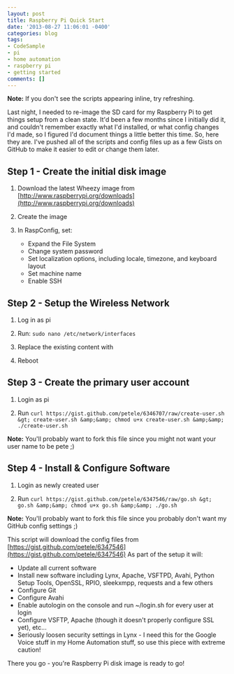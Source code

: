 ```yaml
---
layout: post
title: Raspberry Pi Quick Start
date: '2013-08-27 11:06:01 -0400'
categories: blog
tags:
- CodeSample
- pi
- home automation
- raspberry pi
- getting started
comments: []
---
```

**Note:** If you don't see the scripts appearing inline, try refreshing.

Last night, I needed to re-image the SD card for my Raspberry Pi to get things setup from a clean state.  It'd been a few months since I initially did it, and couldn't remember exactly what I'd installed, or what config changes I'd made, so I figured I'd document things a little better this time.  So, here they are.  I've pushed all of the scripts and config files up as a few Gists on GitHub to make it easier to edit or change them later.

## Step 1 - Create the initial disk image

1.  Download the latest Wheezy image from [http://www.raspberrypi.org/downloads](http://www.raspberrypi.org/downloads)
2.  Create the image

    <script src="https://gist.github.com/petele/6347580.js"></script>
3.  In RaspConfig, set:

    *   Expand the File System
    *   Change system password
    *   Set localization options, including locale, timezone, and keyboard layout
    *   Set machine name
    *   Enable SSH

## Step 2 - Setup the Wireless Network

1.  Log in as pi
2.  Run: `sudo nano /etc/network/interfaces`
3.  Replace the existing content with

    <script src="https://gist.github.com/petele/6341924.js"></script>
4.  Reboot

## Step 3 - Create the primary user account

1.  Login as pi
2.  Run `curl https://gist.github.com/petele/6346707/raw/create-user.sh &gt; create-user.sh &amp;&amp; chmod u+x create-user.sh &amp;&amp; ./create-user.sh`

    <script src="https://gist.github.com/petele/6346707.js"></script>

**Note:** You'll probably want to fork this file since you might not want your user name to be pete ;)

## Step 4 - Install &amp; Configure Software

1.  Login as newly created user
2.  Run `curl https://gist.github.com/petele/6347546/raw/go.sh &gt; go.sh &amp;&amp; chmod u+x go.sh &amp;&amp; ./go.sh`

    <script src="https://gist.github.com/petele/6347546.js"></script>

**Note:** You'll probably want to fork this file since you probably don't want my GitHub config settings ;)

This script will download the config files from [https://gist.github.com/petele/6347546](https://gist.github.com/petele/6347546) As part of the setup it will:

*   Update all current software
*   Install new software including Lynx, Apache, VSFTPD, Avahi, Python Setup Tools, OpenSSL, RPIO, sleekxmpp, requests and a few others
*   Configure Git
*   Configure Avahi
*   Enable autologin on the console and run ~/login.sh for every user at login
*   Configure VSFTP, Apache (though it doesn't properly configure SSL yet), etc...
*   Seriously loosen security settings in Lynx - I need this for the Google Voice stuff in my Home Automation stuff, so use this piece with extreme caution!

There you go - you're Raspberry Pi disk image is ready to go!
